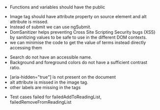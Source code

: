 <!-- Code Review -->

<!-- book-search.component -->

* Functions and variables should have the public


<!-- book-search.component.html -->

* Image tag should have attribute property on source element and alt attribute is missed.
* Instead of submit we can use ngSubmit.
* DomSanitizer helps preventing Cross Site Scripting Security bugs (XSS) by sanitizing values to be safe to use in the different DOM contexts.
* we can minimise the code to get the value of terms instead directly accessing them 


<!-- Accessibility light House report -->

* Search do not have an accessible name.
* Background and foreground colors do not have a sufficient contrast ratio.

<!-- Accessiblity Manual check -->

* [aria-hidden="true"] is not present on the document <body>
* alt attribute is missed in the image tag.
* other labels are missing in the tags

<!-- Test cases -->

* Test cases failed for failedAddToReadingList, failedRemoveFromReadingList



 